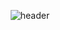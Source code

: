 <div align="center">
  
  ![header](https://capsule-render.vercel.app/api?type=Cylinder&color=6731A1&text=EUDINGDING&fontColor=ffea00)
</div>

